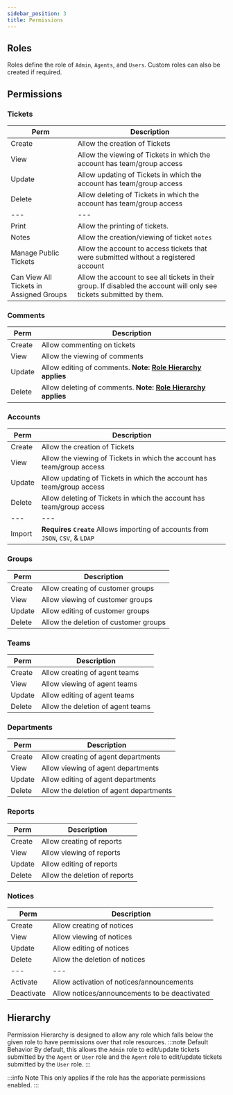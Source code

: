```yaml
--- 
sidebar_position: 3
title: Permissions
---
```


## Roles
Roles define the role of `Admin`, `Agents`, and `Users`. Custom roles can also be created if required.

## Permissions
### Tickets
| Perm | Description |
| --- | --- |
| Create | Allow the creation of Tickets |
| View | Allow the viewing of Tickets in which the account has team/group access |
| Update | Allow updating of Tickets in which the account has team/group access  |
| Delete | Allow deleting of Tickets in which the account has team/group access  | 
| --- | --- |
| Print | Allow the printing of tickets. |
| Notes | Allow the creation/viewing of ticket `notes` |
| Manage Public Tickets | Allow the account to access tickets that were submitted without a registered account |
| Can View All Tickets in Assigned Groups | Allow the account to see all tickets in their group. If disabled the account will only see tickets submitted by them.

### Comments
| Perm | Description |
| --- | --- |
| Create | Allow commenting on tickets |
| View | Allow the viewing of comments |
| Update | Allow editing of comments. **Note: [Role Hierarchy](#hierarchy) applies**  |
| Delete | Allow deleting of comments. **Note: [Role Hierarchy](#hierarchy) applies**  | 

### Accounts
| Perm | Description |
| --- | --- |
| Create | Allow the creation of Tickets |
| View | Allow the viewing of Tickets in which the account has team/group access |
| Update | Allow updating of Tickets in which the account has team/group access  |
| Delete | Allow deleting of Tickets in which the account has team/group access  | 
| --- | --- |
| Import | **Requires `Create`** Allows importing of accounts from `JSON`, `CSV`, & `LDAP` |

### Groups
| Perm | Description |
| --- | --- |
| Create | Allow creating of customer groups |
| View | Allow viewing of customer groups |
| Update | Allow editing of customer groups  |
| Delete | Allow the deletion of customer groups  | 

### Teams
| Perm | Description |   
| --- | --- |
| Create | Allow creating of agent teams |
| View | Allow viewing of agent teams |
| Update | Allow editing of agent teams  |
| Delete | Allow the deletion of agent teams  | 

### Departments
| Perm | Description |
| --- | --- |
| Create | Allow creating of agent departments |
| View | Allow viewing of agent departments |
| Update | Allow editing of agent departments  |
| Delete | Allow the deletion of agent departments  | 

### Reports
| Perm | Description | 
| --- | --- |
| Create | Allow creating of reports |
| View | Allow viewing of reports |
| Update | Allow editing of reports  |
| Delete | Allow the deletion of reports  | 

### Notices
| Perm | Description |
| --- | --- |
| Create | Allow creating of notices |
| View | Allow viewing of notices |
| Update | Allow editing of notices  |
| Delete | Allow the deletion of notices  | 
| --- | --- |
| Activate | Allow activation of notices/announcements |
| Deactivate | Allow notices/announcements to be deactivated |

## Hierarchy
Permission Hierarchy is designed to allow any role which falls below the given role to have permissions over that role resources. 
:::note Default Behavior
By default, this allows the `Admin` role to edit/update tickets submitted by the `Agent` or `User` role and the `Agent` role to edit/update tickets submitted by the `User` role.
:::

:::info Note
This only applies if the role has the apporiate permissions enabled.
:::
